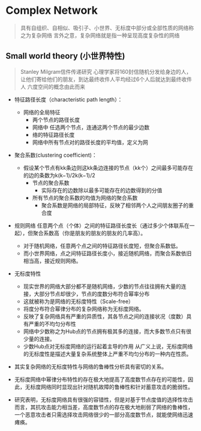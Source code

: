# Complex Network
> 具有自组织、自相似、吸引子、小世界、无标度中部分或全部性质的网络称之为复杂网络
言外之意，复杂网络就是指一种呈现高度复杂性的网络

## Small world theory (小世界特性)
> Stanley Milgram信件传递研究 心理学家将160封信随机分发给身边的人，让他们寄给他们的朋友，到达最终收件人平均经过6个人后就达到最终收件人
> 六度空间的概念由此而来

  * 特征路径长度（characteristic path length）：
     * 网络的全局特征
       * 两个节点的路径长度
        * 网络中 任选两个节点，连通这两个节点的最少边数
       * 络的特征路径长度
        * 网络中所有节点对的路径长度的平均值，定义为网

  * 聚合系数(clustering coefficient)：
    * 假设某个节点有kk条边则这kk条边连接的节点（kk个）之间最多可能存在的边的条数为k(k−1)/2k(k−1)/2
      * 节点的聚合系数
        * 实际存在的边数除以最多可能存在的边数得到的分值
      * 所有节点的聚合系数的均值为网络的聚合系数
        * 聚合系数是网络的局部特征，反映了相邻两个人之间朋友圈子的重合度


* 规则网络 任意两个点（个体）之间的特征路径长度长（通过多少个体联系在一起），但聚合系数高（你是朋友的朋友的朋友的几率高）。
    * 对于随机网络，任意两个点之间的特征路径长度短，但聚合系数低。
    * 而小世界网络，点之间特征路径长度小，接近随机网络，而聚合系数依旧相当高，接近规则网络。
  
* 无标度特性
  * 现实世界的网络大部分都不是随机网络，少数的节点往往拥有大量的连接，大部分节点却很少，节点的度数分布符合幂率分布
  * 这就被称为是网络的无标度特性（Scale-free） 
   * 将度分布符合幂律分布的复杂网络称为无标度网络。
  * 反映了复杂网络具有严重的异质性，其各节点之间的连接状况（度数）具有严重的不均匀分布性
   * 网络中少数称之为Hub点的节点拥有极其多的连接，而大多数节点只有很少量的连接。
   * 少数Hub点对无标度网络的运行起着主导的作用 从广义上说，无标度网络的无标度性是描述大量复杂系统整体上严重不均匀分布的一种内在性质。


* 其实复杂网络的无标度特性与网络的鲁棒性分析具有密切的关系。
* 无标度网络中幂律分布特性的存在极大地提高了高度数节点存在的可能性，因此，无标度网络同时显现出针对随机故障的鲁棒性和针对蓄意攻击的脆弱性。
* 研究表明，无标度网络具有很强的容错性，但是对基于节点度值的选择性攻击而言，其抗攻击能力相当差，高度数节点的存在极大地削弱了网络的鲁棒性，一个恶意攻击者只需选择攻击网络很少的一部分高度数节点，就能使网络迅速瘫痪。
  
